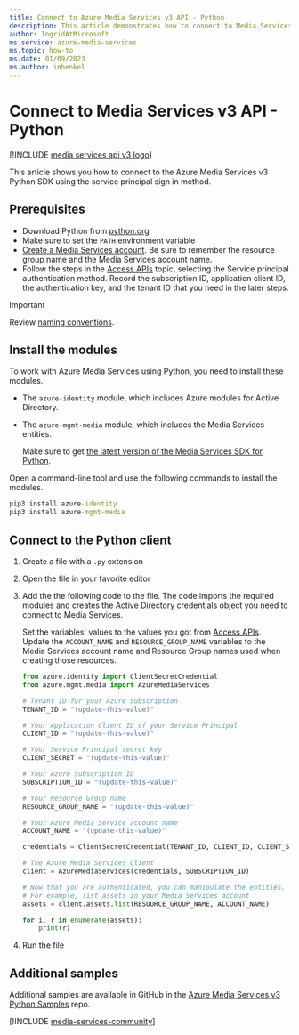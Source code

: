 ```yaml
---
title: Connect to Azure Media Services v3 API - Python
description: This article demonstrates how to connect to Media Services v3 API with Python.
author: IngridAtMicrosoft
ms.service: azure-media-services
ms.topic: how-to
ms.date: 01/09/2023
ms.author: inhenkel
---
```

# Connect to Media Services v3 API - Python

[!INCLUDE [media services api v3 logo](./includes/v3-hr.md)]

This article shows you how to connect to the Azure Media Services v3 Python SDK using the service principal sign in method.

## Prerequisites

- Download Python from [python.org](https://www.python.org/downloads/)
- Make sure to set the `PATH` environment variable
- [Create a Media Services account](./account-create-how-to.md). Be sure to remember the resource group name and the Media Services account name.
- Follow the steps in the [Access APIs](./access-api-howto.md) topic, selecting the Service principal authentication method. Record the subscription ID, application client ID, the authentication key, and the tenant ID that you need in the later steps.

> [!IMPORTANT]
> Review [naming conventions](media-services-apis-overview.md#naming-conventions).

## Install the modules

To work with Azure Media Services using Python, you need to install these modules.

* The `azure-identity` module, which includes Azure modules for Active Directory.
* The `azure-mgmt-media` module, which includes the Media Services entities.

    Make sure to get [the latest version of the Media Services SDK for Python](https://pypi.org/project/azure-mgmt-media/).

Open a command-line tool and use the following commands to install the modules.

```cmd
pip3 install azure-identity
pip3 install azure-mgmt-media
```

## Connect to the Python client

1. Create a file with a `.py` extension
1. Open the file in your favorite editor
1. Add the the following code to the file. The code imports the required modules and creates the Active Directory credentials object you need to connect to Media Services.

      Set the variables' values to the values you got from [Access APIs](./access-api-howto.md). Update the `ACCOUNT_NAME` and `RESOURCE_GROUP_NAME` variables to the Media Services account name and Resource Group names used when creating those resources.

    ```python
    from azure.identity import ClientSecretCredential
    from azure.mgmt.media import AzureMediaServices

    # Tenant ID for your Azure Subscription
    TENANT_ID = "(update-this-value)"

    # Your Application Client ID of your Service Principal
    CLIENT_ID = "(update-this-value)"

    # Your Service Principal secret key
    CLIENT_SECRET = "(update-this-value)"

    # Your Azure Subscription ID
    SUBSCRIPTION_ID = "(update-this-value)"

    # Your Resource Group name
    RESOURCE_GROUP_NAME = "(update-this-value)"

    # Your Azure Media Service account name
    ACCOUNT_NAME = "(update-this-value)"

    credentials = ClientSecretCredential(TENANT_ID, CLIENT_ID, CLIENT_SECRET)

    # The Azure Media Services Client
    client = AzureMediaServices(credentials, SUBSCRIPTION_ID)

    # Now that you are authenticated, you can manipulate the entities.
    # For example, list assets in your Media Services account
    assets = client.assets.list(RESOURCE_GROUP_NAME, ACCOUNT_NAME)

    for i, r in enumerate(assets):
        print(r)
    ```

1. Run the file


## Additional samples

Additional samples are available in GitHub in the [Azure Media Services v3 Python Samples](https://github.com/Azure-Samples/media-services-v3-python) repo.

[!INCLUDE [media-services-community](includes/media-services-community.md)]
